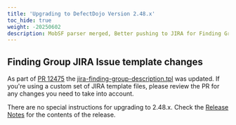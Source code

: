 ```yaml
---
title: 'Upgrading to DefectDojo Version 2.48.x'
toc_hide: true
weight: -20250602
description: MobSF parser merged, Better pushing to JIRA for Finding Groups
---
```


## Finding Group JIRA Issue template changes
As part of [PR 12475](https://github.com/DefectDojo/django-DefectDojo/pull/12475) the [jira-finding-group-description.tpl](https://github.com/DefectDojo/django-DefectDojo/blob/master/dojo/templates/issue-trackers/jira_full/jira-finding-group-description.tpl) was updated. If you're using a custom set of JIRA template files, please review the PR for any changes you need to take into account.

There are no special instructions for upgrading to 2.48.x. Check the [Release Notes](https://github.com/DefectDojo/django-DefectDojo/releases/tag/2.48.0) for the contents of the release.
